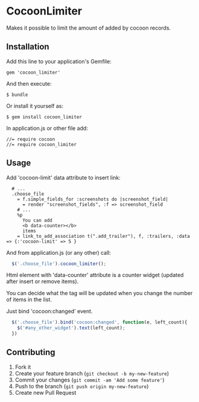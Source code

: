 # CocoonLimiter

Makes it possible to limit the amount of added by cocoon records.

## Installation

Add this line to your application's Gemfile:

    gem 'cocoon_limiter'

And then execute:

    $ bundle

Or install it yourself as:

    $ gem install cocoon_limiter

In application.js or other file add:

    //= require cocoon
    //= require cocoon_limiter

## Usage

Add 'cocoon-limit' data attribute to insert link:

``` haml
  # ...
  .choose_file
    = f.simple_fields_for :screenshots do |screenshot_field|
      = render "screenshot_fields", :f => screenshot_field
    # ...
    %p
      You can add
      <b data-counter></b>
      items
    = link_to_add_association t(".add_trailer"), f, :trailers, :data => {:'cocoon-limit' => 5 }
```

And from application.js (or any other) call:

``` javascript
  $('.choose_file').cocoon_limiter();
```

Html element with 'data-counter' attribute is a counter widget (updated
after insert or remove items).

You can decide what the tag will be updated when you change the number
of items in the list.

Just bind 'cocoon:changed' event.

``` javascript
  $('.choose_file').bind('cocoon:changed', function(e, left_count){
    $('#any_other_widget').text(left_count);
  })
```

## Contributing

1. Fork it
2. Create your feature branch (`git checkout -b my-new-feature`)
3. Commit your changes (`git commit -am 'Add some feature'`)
4. Push to the branch (`git push origin my-new-feature`)
5. Create new Pull Request
